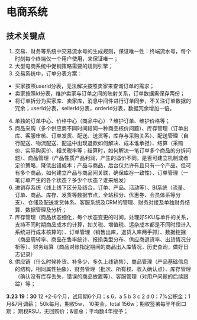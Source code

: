 # 电商系统
## 技术关键点
1. 交易、财务等系统中交易流水号的生成规则，保证唯一性：终端流水号，每个时刻每个终端仅一个用户使用，来保证唯一；
2. 大型电商系统中促销策略需要的规则引擎；
3. 交易系统中，订单分表方案：
- 买家按照userid分表，无法解决按照卖家来查询订单的需求；
- 卖家按照id分表，维护卖家与订单之间的映射关系，订单数据需保存两份；
- 将订单拆分为买家库、卖家库，消息中间件进行订单同步，不关注订单数据的冗余；userId分表，sellerId分表，orderId分表，数据冗余增加一倍。
4. 单独的订单中心、价格中心（商品中心）？维护订单、维护价格等；
5. 商品采购（多个供应商不同时间段同一种商品核价问题）、库存管理（订单出库、客服审核、订单发货、配送、送货等，库存与采购关系）、配送管理（自行配送、物流配送、配送中出现退款如何解决、成本谁承担）、结算（采购价、实际购买价、相关税率等；结算时，如何解决一笔订单多个商品的分拆问题）、商品管理（产品性质产品利润，产生的溢价不同，是否可建立机制或者定价策略，降低出错成本；产品与商品，后台仅允许有且只有一个产品，但可有多个商品，如何建立产品与商品间关联，确保库存一致性）、订单管理（一笔订单产生的各个状态？多少个状态？谁来触发）
6. 进销存系统（线上线下区分及结合，订单、产品、活动等）、BI系统（流量、订单、商品、库存、发货等数据节点，全站积分、优惠券、会员体系等分支）、仓储及配送发货体系、客服系统及CRM的管理、财务对接及单独财务结算、数据管理及分析；
7. 库存管理（商品状态细化，每个状态变更的时间，处理好SKU与单件的关系，支持不同时期商品成本的计算，如关税、增值税、运杂成本都是不同时段计入系统进行成本核算的）、订单管理（销售出库，退货入库两手抓）、数据挖掘（商品周转率、商品在售率统计、报损类型分布、供应商退货率、出货情况分析等）、财务结算（商品对账指定期间的商品出入库情况，历史查询，做好日志记录）
8. 供应链（什么时候补货、补多少、多久上线销售）、商品管理（产品基础信息的结构，相同属性抽象）、财务管理（批次、所有权、收入确认点）、库存管理（确认没有库存丢失，错误的商品放置等）、客服管理（对用户问题的后续跟踪）等；



**3.23 19：30**
12 +2-6个月，试用期6个月；s 6，a 5 b 3 c 2 d 0；7%公积金；1月&7月调薪；
50k每月，期权5w， 10美金，total 156w；期权签署每半年窗口期；
期权RSU，无回购价；&睿总；平均数4年授予；
